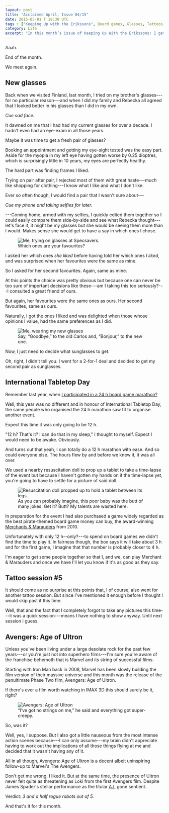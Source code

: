 ```yaml
---
layout: post
title: "Acclaimed April, Issue 04/15"
date: 2015-05-01 T 18:30 UTC
tags : ["Keeping Up with the Erikssons", Board games, Glasses, Tattoos, Movies]
category: Life
excerpt: "In this month’s issue of Keeping Up With the Erikssons: I get new glasses, play lots of board games, continue my tattoo and go to the cinema to experience Avengers: Age of Ultron in IMAX 3D."
---
```

Aaah.

End of the month.

We meet again.

## New glasses

Back when we visited Finland, last month, I tried on my brother's glasses---for no particular reason---and when I did my family and Rebecka all agreed that I looked better in his glasses than I did in my own.

*Cue sad face.*

It dawned on me that I had had my current glasses for over a decade. I hadn't even had an eye-exam in all those years.

Maybe it was time to get a fresh pair of glasses?

Booking an appointment and getting my eye-sight tested was the easy part. Aside for the myopia in my left eye having gotten worse by 0.25 dioptres, which is surprisingly little in 10 years, my eyes are perfectly healthy.

The hard part was finding frames I liked.

Trying on pair after pair, I rejected most of them with great haste---much like shopping for clothing---I know what I like and what I don't like.

Ever so often though, I would find a pair that I wasn't sure about---

*Cue my phone and taking selfies for later.*

---Coming home, armed with my selfies, I quickly edited them together so I could easily compare them side-by-side and see what Rebecka thought---let's face it, it might be my glasses but she would be seeing them more than I would. Makes sense she would get to have a say in which ones I chose.

<figure>
	<img class="js-lazy-load" data-original="/assets/posts/2015/april/acclaimed-april-issue-04-15/carlos-eriksson-at-specsavers.jpg" alt="Me, trying on glasses at Specsavers.">
	<figcaption>Which ones are your favourites?</figcaption>
</figure>

I asked her which ones *she liked* before having told her which ones *I liked*, and was surprised when her favourites were the same as mine.

So I asked for her second favourites. Again, same as mine.

At this points the choice was pretty obvious but because one can never be too sure of important decisions like these---am I taking this too seriously?---I consulted a great friend of ours.

But again, her favourites were the same ones as ours. Her second favourites, same as ours.

Naturally, I got the ones I liked and was delighted when those whose opinions I value, had the same preferences as I did.

<figure>
	<img class="js-lazy-load" data-original="/assets/posts/2015/april/acclaimed-april-issue-04-15/carlos-eriksson-new-glasses.jpg" alt="Me, wearing my new glasses">
	<figcaption>Say, “Goodbye,” to the old Carlos and, “Bonjour,” to the new one.</figcaption>
</figure>

Now, I just need to decide what sunglasses to get.

Oh, right, I didn't tell you. I went for a 2-for-1 deal and decided to get my second pair as sunglasses.

## International Tabletop Day

Remember last year, when [I participated in a 24 h board game marathon?][board]

Well, this year was no different and in honour of International Tabletop Day, the same people who organised the 24 h marathon saw fit to organise another event.

Expect this time it was only going to be 12 h.

"12 h? That's it? I can do that in my sleep," I thought to myself. Expect I would need to be awake. Obviously.

And turns out that yeah, I can totally do a 12 h marathon with ease. And so could everyone else. The hours flew by and before we knew it, it was all over.

We used a nearby resuscitation doll to prop up a tablet to take a time-lapse of the event but because I haven't gotten my hands on it the time-lapse yet, you're going to have to settle for a picture of said doll.

<figure>
	<img class="js-lazy-load" data-original="/assets/posts/2015/april/acclaimed-april-issue-04-15/12-h-board-gaming-marathon-time-lapse-baby.jpg" alt="Resuscitation doll propped up to hold a tablet between its legs.">
	<figcaption>As you can probably imagine, this poor baby was the butt of many jokes. Get it? Butt? My talents are wasted here.</figcaption>
</figure>

In preparation for the event I had also purchased a game widely regarded as the best pirate-themed board game money can buy, the award-winning [Merchants & Marauders][merchants] from 2010.

Unfortunately with only 12 h--only?---to spend on board games we didn't find the time to play it. In fairness though, the box says it will take about 3 h and for the first game, I imagine that that number is probably closer to 4 h.

I'm eager to get some people together so that I, and we, can play Merchant & Marauders and once we have I'll let you know if it's as good as they say.

## Tattoo session \#5

It should come as no surprise at this points that, I of course, also went for another tattoo session. But since I've mentioned it enough before I thought I would skip past it this time.

Well, that and the fact that I completely forgot to take any pictures this time---it was a quick session---means I have nothing to show anyway. Until next session I guess.

## Avengers: Age of Ultron

Unless you've been living under a large desolate rock for the past few years---or you're just not into superhero films---I'm sure you're aware of the franchise behemoth that is Marvel and its string of successful films.

Starting with Iron Man back in 2008, Marvel has been slowly building the film version of their massive universe and this month was the release of the penultimate Phase Two film, Avengers: Age of Ultron.

If there's ever a film worth watching in IMAX 3D this should surely be it, right?

<figure>
	<img class="js-lazy-load" data-original="/assets/posts/2015/april/acclaimed-april-issue-04-15/avengers-age-of-ultron.jpg" alt="Avengers: Age of Ultron">
	<figcaption>“I’ve got no strings on me,” he said and everything got super-creepy.</figcaption>
</figure>

So, was it?

Well, yes, I suppose. But I also got a little nauseous from the most intense action scenes because---I can only assume---my brain didn't appreciate having to work out the implications of all those things flying at me and decided that it wasn't having any of it.

All in all though, Avengers: Age of Ultron is a decent albeit uninspiring follow-up to Marvel's The Avengers.

Don't get me wrong, I liked it. But at the same time, the presence of Ultron never felt quite as threatening as Loki from the first Avengers film. Despite James Spader's stellar performance as the titular <abbr title="artificial intelligence" class="small-caps">A.I.</abbr> gone sentient.

Verdict: *3 and a half rogue robots out of 5.*

And that's it for this month.

[board]: /blog/no-sleep-for-i-am-the-werewolf
[merchants]: http://zmangames.com/product-details.php?id=941